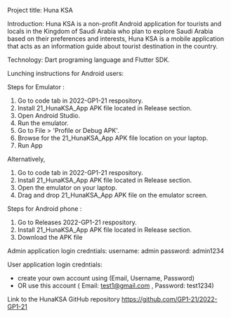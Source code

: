 Project title: 
Huna KSA

Introduction:
Huna KSA is a non-profit Android application for tourists and locals in the Kingdom of Saudi Arabia who plan to explore Saudi Arabia based on their preferences and interests, Huna KSA is a mobile application that acts as an information guide about tourist destination in the country.

Technology: 
Dart programing language and Flutter SDK.

Lunching instructions for Android users:

Steps for Emulator : 

1. Go to code tab in 2022-GP1-21 respository.
2. Install 21_HunaKSA_App APK file located in Release section.
3. Open Android Studio. 
4. Run the emulator.
5. Go to File > 'Profile or Debug APK'. 
6. Browse for the 21_HunaKSA_App APK file location on your laptop.
7. Run App

Alternatively,

1. Go to code tab in 2022-GP1-21 respository.
2. Install 21_HunaKSA_App APK file located in Release section.
3. Open the emulator on your laptop.
4. Drag and drop 21_HunaKSA_App APK file on the emulator screen.

Steps for Android phone : 

1. Go to Releases 2022-GP1-21 respository.
2. Install 21_HunaKSA_App APK file located in Release section.
3. Download the APK file 

Admin application login credntials: 
username: admin 
password: admin1234

User application login credntials:
- create your own account using (Email, Username, Password)
- OR use this account ( Email: test1@gmail.com , Password: test1234)

Link to the HunaKSA GitHub repository https://github.com/GP1-21/2022-GP1-21
